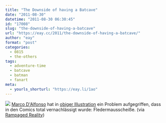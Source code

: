 ```yaml
---
title: "The Downside of having a Batcave"
date: "2011-08-30"
datetime: "2011-08-30 06:30:45"
id: "17008"
slug: "the-downside-of-having-a-batcave"
url: "https://eay.cc/2011/the-downside-of-having-a-batcave/"
author: "eay"
format: "post"
categories:
  - 0815
  - the-others
tags:
  - adventure-time
  - batcave
  - batman
  - fanart
meta:
  - yourls_shorturl: "https://eay.li/1ao"
---
```


[![](https://eay.cc/uploads/2011/batshit.jpg)](http://m7781.deviantart.com/art/downside-of-having-a-batcave-254683654) [Marco D'Alfonso](http://www.marcodalfonso.com/) hat in [obiger Illustration](http://m7781.deviantart.com/art/downside-of-having-a-batcave-254683654) ein Problem aufgegriffen, dass in den Comics total vernachlässigt wurde: Fledermausscheiße. (via [Rampaged Reality](http://rampagedreality.com/post/9332646852/batcavepoopin))
